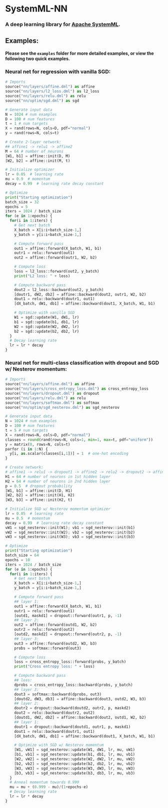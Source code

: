<!--
{% comment %}
Licensed to the Apache Software Foundation (ASF) under one or more
contributor license agreements.  See the NOTICE file distributed with
this work for additional information regarding copyright ownership.
The ASF licenses this file to you under the Apache License, Version 2.0
(the "License"); you may not use this file except in compliance with
the License.  You may obtain a copy of the License at

http://www.apache.org/licenses/LICENSE-2.0

Unless required by applicable law or agreed to in writing, software
distributed under the License is distributed on an "AS IS" BASIS,
WITHOUT WARRANTIES OR CONDITIONS OF ANY KIND, either express or implied.
See the License for the specific language governing permissions and
limitations under the License.
{% endcomment %}
-->

# SystemML-NN

### A deep learning library for [Apache SystemML](https://github.com/apache/incubator-systemml).

## Examples:
#### Please see the `examples` folder for more detailed examples, or view the following two quick examples.
### Neural net for regression with vanilla SGD:
```python
# Imports
source("nn/layers/affine.dml") as affine
source("nn/layers/l2_loss.dml") as l2_loss
source("nn/layers/relu.dml") as relu
source("nn/optim/sgd.dml") as sgd

# Generate input data
N = 1024 # num examples
D = 100 # num features
t = 1 # num targets
X = rand(rows=N, cols=D, pdf="normal")
y = rand(rows=N, cols=t)

# Create 2-layer network:
## affine1 -> relu1 -> affine2
M = 64 # number of neurons
[W1, b1] = affine::init(D, M)
[W2, b2] = affine::init(M, t)

# Initialize optimizer
lr = 0.05  # learning rate
mu = 0.9  # momentum
decay = 0.99  # learning rate decay constant

# Optimize
print("Starting optimization")
batch_size = 32
epochs = 5
iters = 1024 / batch_size
for (e in 1:epochs) {
  for(i in 1:iters) {
    # Get next batch
    X_batch = X[i:i+batch_size-1,]
    y_batch = y[i:i+batch_size-1,]

    # Compute forward pass
    out1 = affine::forward(X_batch, W1, b1)
    outr1 = relu::forward(out1)
    out2 = affine::forward(outr1, W2, b2)

    # Compute loss
    loss = l2_loss::forward(out2, y_batch)
    print("L2 loss: " + loss)

    # Compute backward pass
    dout2 = l2_loss::backward(out2, y_batch)
    [doutr1, dW2, db2] = affine::backward(dout2, outr1, W2, b2)
    dout1 = relu::backward(doutr1, out1)
    [dX_batch, dW1, db1] = affine::backward(dout1, X_batch, W1, b1)

    # Optimize with vanilla SGD
    W1 = sgd::update(W1, dW1, lr)
    b1 = sgd::update(b1, db1, lr)
    W2 = sgd::update(W2, dW2, lr)
    b2 = sgd::update(b2, db2, lr)
  }
  # Decay learning rate
  lr = lr * decay
}
```

### Neural net for multi-class classification with dropout and SGD w/ Nesterov momentum:
```python
# Imports
source("nn/layers/affine.dml") as affine
source("nn/layers/cross_entropy_loss.dml") as cross_entropy_loss
source("nn/layers/dropout.dml") as dropout
source("nn/layers/relu.dml") as relu
source("nn/layers/softmax.dml") as softmax
source("nn/optim/sgd_nesterov.dml") as sgd_nesterov

# Generate input data
N = 1024 # num examples
D = 100 # num features
t = 5 # num targets
X = rand(rows=N, cols=D, pdf="normal")
classes = round(rand(rows=N, cols=1, min=1, max=t, pdf="uniform"))
y = matrix(0, rows=N, cols=t)
parfor (i in 1:N) {
  y[i, as.scalar(classes[i,1])] = 1  # one-hot encoding
}

# Create network:
# affine1 -> relu1 -> dropout1 -> affine2 -> relu2 -> dropout2 -> affine3 -> softmax
H1 = 64 # number of neurons in 1st hidden layer
H2 = 64 # number of neurons in 2nd hidden layer
p = 0.5  # dropout probability
[W1, b1] = affine::init(D, H1)
[W2, b2] = affine::init(H1, H2)
[W3, b3] = affine::init(H2, t)

# Initialize SGD w/ Nesterov momentum optimizer
lr = 0.05  # learning rate
mu = 0.5  # momentum
decay = 0.99  # learning rate decay constant
vW1 = sgd_nesterov::init(W1); vb1 = sgd_nesterov::init(b1)
vW2 = sgd_nesterov::init(W2); vb2 = sgd_nesterov::init(b2)
vW3 = sgd_nesterov::init(W3); vb3 = sgd_nesterov::init(b3)

# Optimize
print("Starting optimization")
batch_size = 64
epochs = 10
iters = 1024 / batch_size
for (e in 1:epochs) {
  for(i in 1:iters) {
    # Get next batch
    X_batch = X[i:i+batch_size-1,]
    y_batch = y[i:i+batch_size-1,]

    # Compute forward pass
    ## layer 1:
    out1 = affine::forward(X_batch, W1, b1)
    outr1 = relu::forward(out1)
    [outd1, maskd1] = dropout::forward(outr1, p, -1)
    ## layer 2:
    out2 = affine::forward(outd1, W2, b2)
    outr2 = relu::forward(out2)
    [outd2, maskd2] = dropout::forward(outr2, p, -1)
    ## layer 3:
    out3 = affine::forward(outd2, W3, b3)
    probs = softmax::forward(out3)

    # Compute loss
    loss = cross_entropy_loss::forward(probs, y_batch)
    print("Cross entropy loss: " + loss)

    # Compute backward pass
    ## loss:
    dprobs = cross_entropy_loss::backward(probs, y_batch)
    ## layer 3:
    dout3 = softmax::backward(dprobs, out3)
    [doutd2, dW3, db3] = affine::backward(dout3, outd2, W3, b3)
    ## layer 2:
    doutr2 = dropout::backward(doutd2, outr2, p, maskd2)
    dout2 = relu::backward(doutr2, out2)
    [doutd1, dW2, db2] = affine::backward(dout2, outd1, W2, b2)
    ## layer 1:
    doutr1 = dropout::backward(doutd1, outr1, p, maskd1)
    dout1 = relu::backward(doutr1, out1)
    [dX_batch, dW1, db1] = affine::backward(dout1, X_batch, W1, b1)

    # Optimize with SGD w/ Nesterov momentum
    [W1, vW1] = sgd_nesterov::update(W1, dW1, lr, mu, vW1)
    [b1, vb1] = sgd_nesterov::update(b1, db1, lr, mu, vb1)
    [W2, vW2] = sgd_nesterov::update(W2, dW2, lr, mu, vW2)
    [b2, vb2] = sgd_nesterov::update(b2, db2, lr, mu, vb2)
    [W3, vW3] = sgd_nesterov::update(W3, dW3, lr, mu, vW3)
    [b3, vb3] = sgd_nesterov::update(b3, db3, lr, mu, vb3)
  }
  # Anneal momentum towards 0.999
  mu = mu + (0.999 - mu)/(1+epochs-e)
  # Decay learning rate
  lr = lr * decay
}
```
